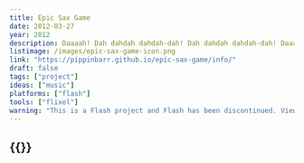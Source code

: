 ```yaml
---
title: Epic Sax Game
date: 2012-03-27
year: 2012
description: Daaaah! Dah dahdah dahdah-dah! Dah dahdah dahdah-dah! Daaaaaahdah daaaaaadah dah dah dah dah dah! Yes! Epic Sax Guy is now the star of his very own game! You, too, can live out the Epic Sax Life! Play your saxophone in a variety of settings! Practice in your room! Win Eurovision 2010! Win YouTube! Do it all!
listimage: /images/epic-sax-game-icon.png
link: "https://pippinbarr.github.io/epic-sax-game/info/"
draft: false
tags: ["project"]
ideas: ["music"]
platforms: ["flash"]
tools: ["flixel"]
warning: "This is a Flash project and Flash has been discontinued. View the game's page for more information."
---
```


## {{<param title >}}
